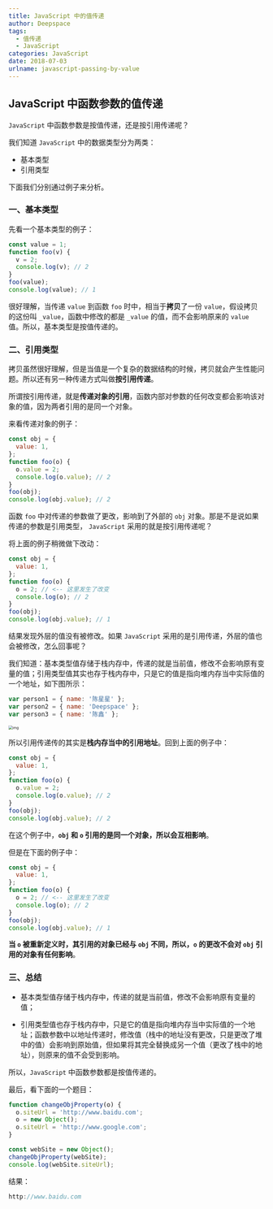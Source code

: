 ```yaml
---
title: JavaScript 中的值传递
author: Deepspace
tags:
  - 值传递
  - JavaScript
categories: JavaScript
date: 2018-07-03
urlname: javascript-passing-by-value
---
```




## JavaScript 中函数参数的值传递

`JavaScript` 中函数参数是按值传递，还是按引用传递呢？

我们知道 `JavaScript` 中的数据类型分为两类：

- 基本类型
- 引用类型

下面我们分别通过例子来分析。



### 一、基本类型

先看一个基本类型的例子：

```javascript
const value = 1;
function foo(v) {
  v = 2;
  console.log(v); // 2
}
foo(value);
console.log(value); // 1
```

很好理解，当传递 `value` 到函数 `foo` 时中，相当于**拷贝**了一份 `value`，假设拷贝的这份叫 `_value`，函数中修改的都是 `_value` 的值，而不会影响原来的 `value` 值。所以，基本类型是按值传递的。



### 二、引用类型

拷贝虽然很好理解，但是当值是一个复杂的数据结构的时候，拷贝就会产生性能问题。所以还有另一种传递方式叫做**按引用传递**。

所谓按引用传递，就是**传递对象的引用**，函数内部对参数的任何改变都会影响该对象的值，因为两者引用的是同一个对象。

来看传递对象的例子：

```javascript
const obj = {
  value: 1,
};
function foo(o) {
  o.value = 2;
  console.log(o.value); // 2
}
foo(obj);
console.log(obj.value); // 2
```

函数 `foo` 中对传递的参数做了更改，影响到了外部的 `obj` 对象。那是不是说如果传递的参数是引用类型， `JavaScript` 采用的就是按引用传递呢？

将上面的例子稍微做下改动：

```javascript
const obj = {
  value: 1,
};
function foo(o) {
  o = 2; // <-- 这里发生了改变
  console.log(o); // 2
}
foo(obj);
console.log(obj.value); // 1
```

结果发现外层的值没有被修改。如果 `JavaScript` 采用的是引用传递，外层的值也会被修改，怎么回事呢？

我们知道：基本类型值存储于栈内存中，传递的就是当前值，修改不会影响原有变量的值；引用类型值其实也存于栈内存中，只是它的值是指向堆内存当中实际值的一个地址，如下图所示：

```javascript
var person1 = { name: '陈星星' };
var person2 = { name: 'Deepspace' };
var person3 = { name: '陈鑫' };
```

<img src="/ImageHosting/JavaScript/javascript-memory-management-heap.jpg" alt="img" style="zoom:50%;" />

所以引用传递传的其实是**栈内存当中的引用地址**。回到上面的例子中：

```javascript
const obj = {
  value: 1,
};
function foo(o) {
  o.value = 2;
  console.log(o.value); // 2
}
foo(obj);
console.log(obj.value); // 2
```

在这个例子中，**`obj` 和 `o` 引用的是同一个对象，所以会互相影响**。

但是在下面的例子中：

```javascript
const obj = {
  value: 1,
};
function foo(o) {
  o = 2; // <-- 这里发生了改变
  console.log(o); // 2
}
foo(obj);
console.log(obj.value); // 1
```

**当 `o` 被重新定义时，其引用的对象已经与 `obj` 不同，所以，`o` 的更改不会对 `obj` 引用的对象有任何影响**。



### 三、总结

- 基本类型值存储于栈内存中，传递的就是当前值，修改不会影响原有变量的值；

- 引用类型值也存于栈内存中，只是它的值是指向堆内存当中实际值的一个地址；函数参数中以地址传递时，修改值（栈中的地址没有更改，只是更改了堆中的值）会影响到原始值，但如果将其完全替换成另一个值（更改了栈中的地址），则原来的值不会受到影响。

所以，`JavaScript` 中函数参数都是按值传递的。

最后，看下面的一个题目：

```javascript
function changeObjProperty(o) {
  o.siteUrl = 'http://www.baidu.com';
  o = new Object();
  o.siteUrl = 'http://www.google.com';
}

const webSite = new Object();
changeObjProperty(webSite);
console.log(webSite.siteUrl);
```

结果：

```javascript
http://www.baidu.com
```

